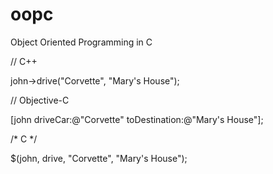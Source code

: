 oopc
====

Object Oriented Programming in C

// C++

john->drive("Corvette", "Mary's House");


// Objective-C

[john driveCar:@"Corvette" toDestination:@"Mary's House"];

/* C */

$(john, drive, "Corvette", "Mary's House");
